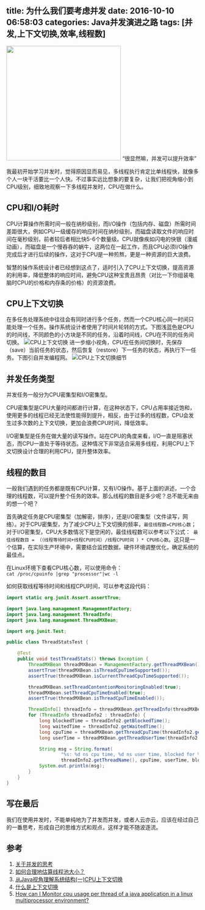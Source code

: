 title: 为什么我们要考虑并发
date: 2016-10-10 06:58:03
categories: Java并发演进之路
tags: [并发,上下文切换,效率,线程数]
---
<img src="/img/cpu.png" width="300" height="300" class="img-topic" />
“很显然嘛，并发可以提升效率”

我最初开始学习并发时，觉得原因显而易见，多线程执行肯定比单线程快，就像多个人一块干活要比一个人快。不过事实远比想象的要复杂，让我们把视角缩小到CPU级别，细致地观察一下多线程并发时，CPU在做什么。
<!--more-->

## CPU和I/O耗时
CPU计算操作所需时间一般在纳秒级别，而I/O操作（包括内存、磁盘）所需时间差距很大，例如CPU一级缓存的响应时间在纳秒级别，而磁盘读取文件的响应时间在毫秒级别，前者较后者相比快5-6个数量级。CPU就像疾如闪电的快银（漫威动画），而磁盘是一个慢吞吞的蜗牛，这两位在一起工作，而且CPU必须I/O操作完成后才进行后续的操作，这对于CPU是一种煎熬，更是一种资源的巨大浪费。

智慧的操作系统设计者已经想到这点了，适时引入了CPU上下文切换，提高资源的利用率，降低整体的响应时间，避免CPU这种宝贵且昂贵（对比一下你组装电脑时CPU的价格和内存条的价格）的资源浪费。

## CPU上下文切换
在多任务处理系统中往往会有同时进行多个任务，然而一个CPU核心同一时间只能处理一个任务。操作系统设计者使用了时间片轮转的方式。下图浅蓝色是CPU的时间线，不同颜色的小方块是不同的任务，沿着时间线，CPU在不同的任务间切换。
![CPU上下文切换](/img/cpu-context-switch.png "CPU上下文切换")
进一步缩小视角，CPU在任务间切换时，先保存（save）当前任务的状态，然后恢复（restore）下一任务的状态，再执行下一任务。下图引自并发编程网。
![CPU上下文切换细节](/img/context-switch.png "CPU上下文切换细节")

## 并发任务类型
并发任务一般分为CPU密集型和I/O密集型。

CPU密集型是CPU大量时间都进行计算，在这种状态下，CPU占用率接近饱和，使用更多的线程已经无法使性能得到提升，相反，由于过多的线程数，CPU会发生过多次数的上下文切换，更加会浪费CPU时间，降低效率。

I/O密集型是任务在做大量的读写操作。站在CPU的角度来看，I/O一直是阻塞状态，而CPU一直处于等待状态。这种情况下非常适合采用多线程，利用CPU上下文切换设计合理的利用CPU，提升整体效率。

## 线程的数目
一般我们遇到的任务都是既有CPU计算，又有I/O操作。基于上面的讲述，一个合理的线程数，可以提升整个任务的效率。那么线程的数目是多少呢？总不能无来由的想一个吧？

首先确定任务是CPU密集型（加解密，排序），还是I/O密集型（文件读写，网络）。对于CPU密集型，为了减少CPU上下文切换的频率，`最佳线程数=CPU核心数`；对于I/O密集型，CPU大多数情况下是空闲的，最佳线程数可以参考以下公式：` 最佳线程数目 = （（线程等待时间+线程CPU时间）/线程CPU时间 ）* CPU核心数`。这只是一个估算，在实际生产环境中，需要结合监控数据，硬件环境调整优化，确定系统的最佳点。

在Linux环境下查看CPU核心数，可以使用命令：`cat /proc/cpuinfo |grep "processor"|wc -l`

如何获取线程等待时间和线程CPU时间，可以参考这段代码：
```java
import static org.junit.Assert.assertTrue;

import java.lang.management.ManagementFactory;
import java.lang.management.ThreadInfo;
import java.lang.management.ThreadMXBean;

import org.junit.Test;

public class ThreadStatsTest {

	@Test
	public void testThreadStats() throws Exception {
		ThreadMXBean threadMXBean = ManagementFactory.getThreadMXBean();
		assertTrue(threadMXBean.isThreadCpuTimeSupported());
		assertTrue(threadMXBean.isCurrentThreadCpuTimeSupported());

		threadMXBean.setThreadContentionMonitoringEnabled(true);
		threadMXBean.setThreadCpuTimeEnabled(true);
		assertTrue(threadMXBean.isThreadCpuTimeEnabled());

		ThreadInfo[] threadInfo = threadMXBean.getThreadInfo(threadMXBean.getAllThreadIds());
		for (ThreadInfo threadInfo2 : threadInfo) {
			long blockedTime = threadInfo2.getBlockedTime();
			long waitedTime = threadInfo2.getWaitedTime();
			long cpuTime = threadMXBean.getThreadCpuTime(threadInfo2.getThreadId());
			long userTime = threadMXBean.getThreadUserTime(threadInfo2.getThreadId());

			String msg = String.format(
					"%s: %d ns cpu time, %d ns user time, blocked for %d ms, waited %d ms",
					threadInfo2.getThreadName(), cpuTime, userTime, blockedTime, waitedTime);
			System.out.println(msg);
		}
	}
}
```

## 写在最后
我们在使用并发时，不能单纯地为了并发而并发，或者人云亦云，应该在经过自己的一番思考，形成自己的思维方式和观点，这样才能不随波逐流。

## 参考
1. [关于并发的思考](http://ningandjiao.iteye.com/blog/2184456)
2. [如何合理地估算线程池大小？](http://ifeve.com/how-to-calculate-threadpool-size/)
3. [从Java视角理解系统结构(一)CPU上下文切换](http://ifeve.com/what-is-context-switching/)
4. [什么是上下文切换](http://ifeve.com/java-context-switch/)
5. [How can I Monitor cpu usage per thread of a java application in a linux multiprocessor environment?](http://stackoverflow.com/questions/1680865/how-can-i-monitor-cpu-usage-per-thread-of-a-java-application-in-a-linux-multipro)




